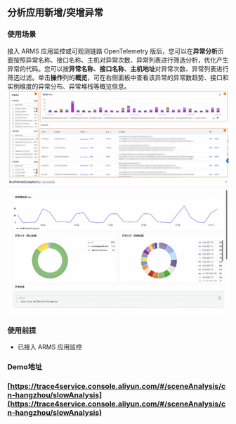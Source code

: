 ## **分析应用新增/突增异常**

### 使用场景
接入 ARMS 应用监控或可观测链路 OpenTelemetry 版后，您可以在**异常分析**页面按照异常名称、接口名称、主机对异常次数、异常列表进行筛选分析，优化产生异常的代码。您可以按**异常名称**、**接口名称**、**主机地址**对异常次数、异常列表进行筛选过滤。单击**操作**列的**概览**，可在右侧面板中查看该异常的异常数趋势、接口和实例维度的异常分布、异常堆栈等概览信息。
![picture 5](./img/appMonitoring5.png)
![picture 5.1](./img/appMonitoring5.1.png)
### 使用前提

- 已接入 ARMS 应用监控
### **Demo地址**
### [https://trace4service.console.aliyun.com/#/sceneAnalysis/cn-hangzhou/slowAnalysis](https://trace4service.console.aliyun.com/#/sceneAnalysis/cn-hangzhou/slowAnalysis)

